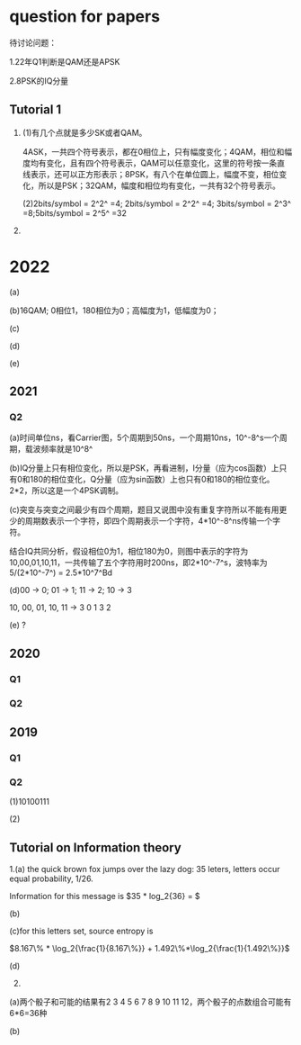 # question for papers

待讨论问题：

1.22年Q1判断是QAM还是APSK

2.8PSK的IQ分量



## Tutorial 1

1. (1)有几个点就是多少SK或者QAM。

   4ASK，一共四个符号表示，都在0相位上，只有幅度变化；4QAM，相位和幅度均有变化，且有四个符号表示，QAM可以任意变化，这里的符号按一条直线表示，还可以正方形表示；8PSK，有八个在单位圆上，幅度不变，相位变化，所以是PSK；32QAM，幅度和相位均有变化，一共有32个符号表示。

   (2)2bits/symbol = 2^2^ =4; 2bits/symbol = 2^2^ =4; 3bits/symbol = 2^3^ =8;5bits/symbol = 2^5^ =32

 2.



# 2022

(a)

(b)16QAM; 0相位1，180相位为0；高幅度为1，低幅度为0；

(c)

(d)

(e)



## 2021

### Q2

(a)时间单位ns，看Carrier图，5个周期到50ns，一个周期10ns，10^-8^s一个周期，载波频率就是10^8^

(b)IQ分量上只有相位变化，所以是PSK，再看进制，I分量（应为cos函数）上只有0和180的相位变化，Q分量（应为sin函数）上也只有0和180的相位变化。2*2，所以这是一个4PSK调制。

(c)突变与突变之间最少有四个周期，题目又说图中没有重复字符所以不能有用更少的周期数表示一个字符，即四个周期表示一个字符，4\*10^-8^ns传输一个字符。

结合IQ共同分析，假设相位0为1，相位180为0，则图中表示的字符为 10,00,01,10,11，一共传输了五个字符用时200ns，即2\*10^-7^s，波特率为5/(2\*10^-7^) = 2.5\*10^7^Bd

(d)00 -> 0; 01 -> 1; 11 -> 2; 10 -> 3

10, 00, 01, 10, 11 -> 3 0 1 3 2

(e) ?

## 2020

### Q1



### Q2

 

## 2019

### Q1

 

### Q2

(1)10100111

(2)

## Tutorial on Information theory

1.(a) the quick brown fox jumps over the lazy dog: 35 leters, letters occur equal probability, 1/26.

Information for this message is $35 * log_2{36} = $

(b)

(c)for this letters set, source entropy is 



$8.167\% * \log_2{\frac{1}{8.167\%}} + 1.492\%*\log_2{\frac{1}{1.492\%}}$



(d)

2.

(a)两个骰子和可能的结果有2 3 4 5 6 7 8 9 10 11 12，两个骰子的点数组合可能有6*6=36种

(b)
